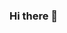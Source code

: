 ### Hi there 👋

<!--
**rootniang/rootniang** is a ✨ _special_ ✨ repository because its `README.md` (this file) appears on your GitHub profile.

Here are some ideas to get you started:

Hi 👋, I'm Mame Mar NIANG
A passionate full stack developer from Sénégal

🔭 I’m currently working at Perfplus

🌱 I’m currently learning Datamining with Python, J2E Spring Boot

💬 Ask me about Angular , Laravel, CodeIgniter, ReactJS, Node & Express JS

📫 How to reach me marfadiga@gmail.com 

Connect with me:
Twitter : @mar_niang95
